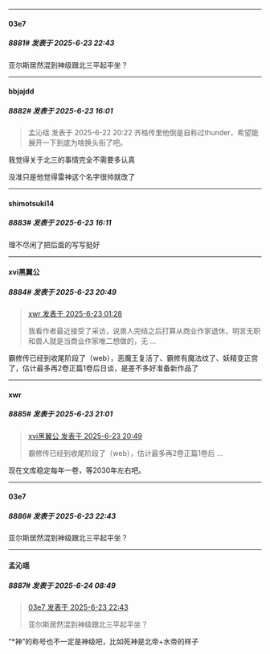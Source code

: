 ﻿*****

####  03e7  
##### 8881#       发表于 2025-6-23 22:43

亚尔斯居然混到神级跟北三平起平坐？


*****

####  bbjajdd  
##### 8882#       发表于 2025-6-23 16:01

<blockquote>孟沁瑶 发表于 2025-6-22 20:22
齐格传里他倒是自称过thunder，希望能展开一下到底为啥换头衔了吧。</blockquote>
我觉得关于北三的事情完全不需要多认真

没准只是他觉得雷神这个名字很帅就改了

*****

####  shimotsuki14  
##### 8883#       发表于 2025-6-23 16:11

理不尽闲了把后面的写写挺好

*****

####  xvi黑翼公  
##### 8884#       发表于 2025-6-23 20:49

<blockquote><a href="httphttps://stage1st.com/2b/forum.php?mod=redirect&amp;goto=findpost&amp;pid=67983208&amp;ptid=1860168" target="_blank">xwr 发表于 2025-6-23 01:28</a>

我看作者最近接受了采访，说兽人完结之后打算从商业作家退休，明言无职和兽人就是当商业作家唯二想做的，无 ...</blockquote>
霸修传已经到收尾阶段了（web），恶魔王复活了、霸修有魔法纹了、妖精变正宫了，估计最多再2卷正篇1卷后日谈，是差不多好准备新作品了

*****

####  xwr  
##### 8885#       发表于 2025-6-23 21:01

<blockquote><a href="httphttps://stage1st.com/2b/forum.php?mod=redirect&amp;goto=findpost&amp;pid=67987634&amp;ptid=1860168" target="_blank">xvi黑翼公 发表于 2025-6-23 20:49</a>

霸修传已经到收尾阶段了（web），估计最多再2卷正篇1卷后 ...</blockquote>
现在文库稳定每年一卷，等2030年左右吧。

*****

####  03e7  
##### 8886#       发表于 2025-6-23 22:43

亚尔斯居然混到神级跟北三平起平坐？

*****

####  孟沁瑶  
##### 8887#       发表于 2025-6-24 08:49

<blockquote><a href="httphttps://stage1st.com/2b/forum.php?mod=redirect&amp;goto=findpost&amp;pid=67988124&amp;ptid=1860168" target="_blank">03e7 发表于 2025-6-23 22:43</a>

亚尔斯居然混到神级跟北三平起平坐？</blockquote>
“*神”的称号也不一定是神级吧，比如死神是北帝+水帝的样子

